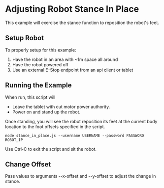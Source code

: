 # Adjusting Robot Stance In Place

This example will exercise the stance function to reposition the robot's feet.

## Setup Robot

To properly setup for this example:
1. Have the robot in an area with ~1m space all around
2. Have the robot powered off
3. Use an external E-Stop endpoint from an api client or tablet


## Running the Example

When run, this script will
* Leave the tablet with cut motor power authority.
* Power on and stand up the robot. 

Once standing, you will see the robot reposition its feet at the current body location to the foot offsets specified in the script.


```
node stance_in_place.js --username USERNAME --password PASSWORD ROBOT_IP
```

Use Ctrl-C to exit the script and sit the robot. 

## Change Offset

Pass values to arguments --x-offset and --y-offset to adjust the change in stance.